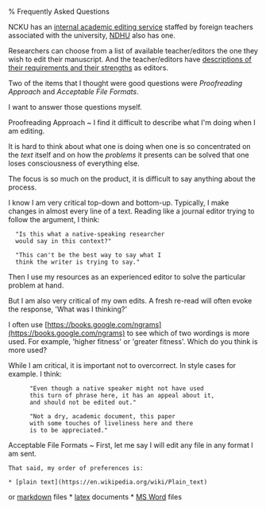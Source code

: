 % Frequently Asked Questions

NCKU has an [internal academic editing service][1]
staffed by foreign teachers associated with the university, 
[NDHU][3] also has one.

Researchers can choose from a list of available teacher/editors 
the one they wish to edit their manuscript. And the teacher/editors
have [descriptions of their requirements and their strengths][2] as 
editors.

[1]: https://flc.ncku.edu.tw/p/412-1144-17900.php?Lang=en
[2]: https://flc.ncku.edu.tw/p/412-1144-22614.php?Lang=zh-tw
[3]: https://rc040.ndhu.edu.tw/p/412-1077-6015.php?Lang=zh-tw

Two of the items that I thought were good questions were 
*Proofreading Approach* and *Acceptable File Formats*.

I want to answer those questions myself.

Proofreading Approach
  ~ I find it difficult to describe what I'm doing when I am editing.

  It is hard to think about what one is doing when one is so 
  concentrated on the *text* itself and on how the *problems* it 
  presents can be solved that one loses consciousness of everything 
  else.

  The focus is so much on the product, it is difficult to say
  anything about the process.

  I know I am very critical top-down and bottom-up. Typically,
  I make changes in almost every line of a text. Reading like 
  a journal editor trying to follow the argument, I think:

	  "Is this what a native-speaking researcher
	  would say in this context?"

	  "This can't be the best way to say what I
	  think the writer is trying to say."
  
  Then I use my resources as an experienced editor to solve the 
  particular problem at hand.

  But I am also very critical of my own edits. A fresh 
  re-read will often evoke the response, 'What was I 
  thinking?'

  I often use 
  [https://books.google.com/ngrams](https://books.google.com/ngrams)
  to see which of two wordings is more used. For example, 
  'higher fitness' or 'greater fitness'. Which do you think 
  is more used?

  While I am critical, it is important not to overcorrect. In style
  cases for example. I think:

          "Even though a native speaker might not have used
          this turn of phrase here, it has an appeal about it,
          and should not be edited out."

          "Not a dry, academic document, this paper
          with some touches of liveliness here and there
          is to be appreciated."

Acceptable File Formats
  ~ First, let me say I will edit any file in any format I am 
    sent.

    That said, my order of preferences is:

    * [plain text](https://en.wikipedia.org/wiki/Plain_text)
or [markdown](https://en.wikipedia.org/wiki/Markdown) files
    * [latex](https://en.wikipedia.org/wiki/LaTeX) documents
    * [MS Word](https://en.wikipedia.org/wiki/Microsoft_Word) files

